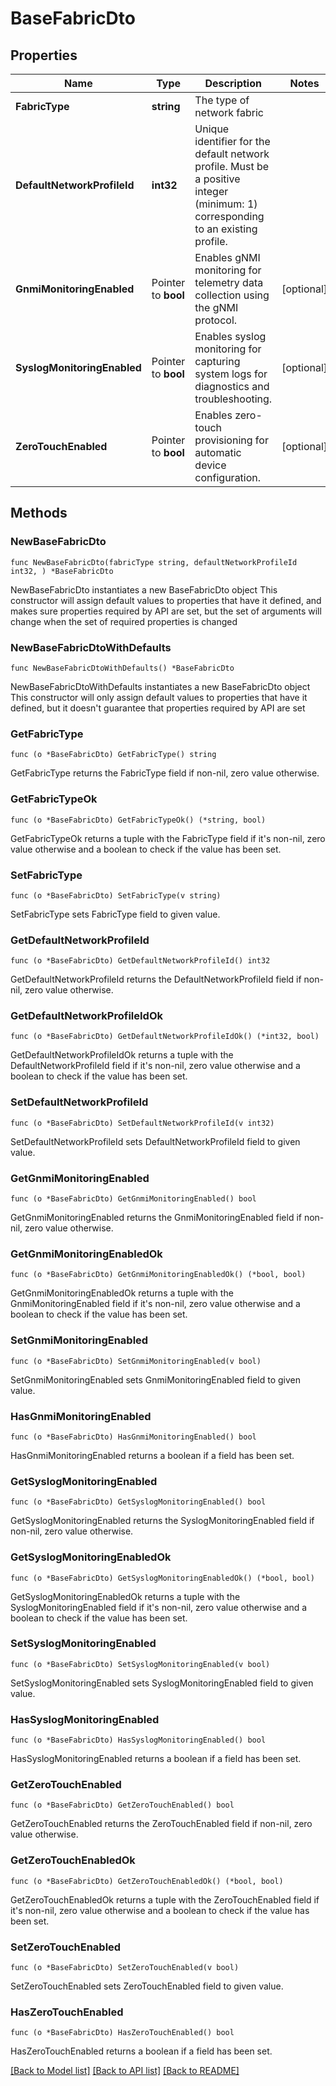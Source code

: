 # BaseFabricDto

## Properties

Name | Type | Description | Notes
------------ | ------------- | ------------- | -------------
**FabricType** | **string** | The type of network fabric | 
**DefaultNetworkProfileId** | **int32** | Unique identifier for the default network profile. Must be a positive integer (minimum: 1) corresponding to an existing profile. | 
**GnmiMonitoringEnabled** | Pointer to **bool** | Enables gNMI monitoring for telemetry data collection using the gNMI protocol. | [optional] 
**SyslogMonitoringEnabled** | Pointer to **bool** | Enables syslog monitoring for capturing system logs for diagnostics and troubleshooting. | [optional] 
**ZeroTouchEnabled** | Pointer to **bool** | Enables zero-touch provisioning for automatic device configuration. | [optional] 

## Methods

### NewBaseFabricDto

`func NewBaseFabricDto(fabricType string, defaultNetworkProfileId int32, ) *BaseFabricDto`

NewBaseFabricDto instantiates a new BaseFabricDto object
This constructor will assign default values to properties that have it defined,
and makes sure properties required by API are set, but the set of arguments
will change when the set of required properties is changed

### NewBaseFabricDtoWithDefaults

`func NewBaseFabricDtoWithDefaults() *BaseFabricDto`

NewBaseFabricDtoWithDefaults instantiates a new BaseFabricDto object
This constructor will only assign default values to properties that have it defined,
but it doesn't guarantee that properties required by API are set

### GetFabricType

`func (o *BaseFabricDto) GetFabricType() string`

GetFabricType returns the FabricType field if non-nil, zero value otherwise.

### GetFabricTypeOk

`func (o *BaseFabricDto) GetFabricTypeOk() (*string, bool)`

GetFabricTypeOk returns a tuple with the FabricType field if it's non-nil, zero value otherwise
and a boolean to check if the value has been set.

### SetFabricType

`func (o *BaseFabricDto) SetFabricType(v string)`

SetFabricType sets FabricType field to given value.


### GetDefaultNetworkProfileId

`func (o *BaseFabricDto) GetDefaultNetworkProfileId() int32`

GetDefaultNetworkProfileId returns the DefaultNetworkProfileId field if non-nil, zero value otherwise.

### GetDefaultNetworkProfileIdOk

`func (o *BaseFabricDto) GetDefaultNetworkProfileIdOk() (*int32, bool)`

GetDefaultNetworkProfileIdOk returns a tuple with the DefaultNetworkProfileId field if it's non-nil, zero value otherwise
and a boolean to check if the value has been set.

### SetDefaultNetworkProfileId

`func (o *BaseFabricDto) SetDefaultNetworkProfileId(v int32)`

SetDefaultNetworkProfileId sets DefaultNetworkProfileId field to given value.


### GetGnmiMonitoringEnabled

`func (o *BaseFabricDto) GetGnmiMonitoringEnabled() bool`

GetGnmiMonitoringEnabled returns the GnmiMonitoringEnabled field if non-nil, zero value otherwise.

### GetGnmiMonitoringEnabledOk

`func (o *BaseFabricDto) GetGnmiMonitoringEnabledOk() (*bool, bool)`

GetGnmiMonitoringEnabledOk returns a tuple with the GnmiMonitoringEnabled field if it's non-nil, zero value otherwise
and a boolean to check if the value has been set.

### SetGnmiMonitoringEnabled

`func (o *BaseFabricDto) SetGnmiMonitoringEnabled(v bool)`

SetGnmiMonitoringEnabled sets GnmiMonitoringEnabled field to given value.

### HasGnmiMonitoringEnabled

`func (o *BaseFabricDto) HasGnmiMonitoringEnabled() bool`

HasGnmiMonitoringEnabled returns a boolean if a field has been set.

### GetSyslogMonitoringEnabled

`func (o *BaseFabricDto) GetSyslogMonitoringEnabled() bool`

GetSyslogMonitoringEnabled returns the SyslogMonitoringEnabled field if non-nil, zero value otherwise.

### GetSyslogMonitoringEnabledOk

`func (o *BaseFabricDto) GetSyslogMonitoringEnabledOk() (*bool, bool)`

GetSyslogMonitoringEnabledOk returns a tuple with the SyslogMonitoringEnabled field if it's non-nil, zero value otherwise
and a boolean to check if the value has been set.

### SetSyslogMonitoringEnabled

`func (o *BaseFabricDto) SetSyslogMonitoringEnabled(v bool)`

SetSyslogMonitoringEnabled sets SyslogMonitoringEnabled field to given value.

### HasSyslogMonitoringEnabled

`func (o *BaseFabricDto) HasSyslogMonitoringEnabled() bool`

HasSyslogMonitoringEnabled returns a boolean if a field has been set.

### GetZeroTouchEnabled

`func (o *BaseFabricDto) GetZeroTouchEnabled() bool`

GetZeroTouchEnabled returns the ZeroTouchEnabled field if non-nil, zero value otherwise.

### GetZeroTouchEnabledOk

`func (o *BaseFabricDto) GetZeroTouchEnabledOk() (*bool, bool)`

GetZeroTouchEnabledOk returns a tuple with the ZeroTouchEnabled field if it's non-nil, zero value otherwise
and a boolean to check if the value has been set.

### SetZeroTouchEnabled

`func (o *BaseFabricDto) SetZeroTouchEnabled(v bool)`

SetZeroTouchEnabled sets ZeroTouchEnabled field to given value.

### HasZeroTouchEnabled

`func (o *BaseFabricDto) HasZeroTouchEnabled() bool`

HasZeroTouchEnabled returns a boolean if a field has been set.


[[Back to Model list]](../README.md#documentation-for-models) [[Back to API list]](../README.md#documentation-for-api-endpoints) [[Back to README]](../README.md)


